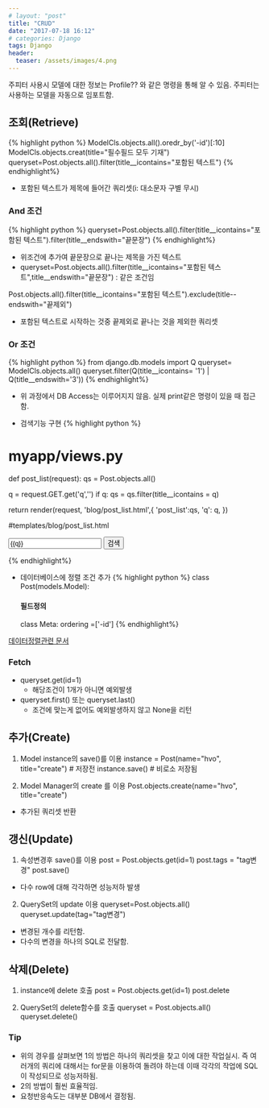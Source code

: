 ```yaml
---
# layout: "post"
title: "CRUD"
date: "2017-07-18 16:12"
# categories: Django
tags: Django
header:
  teaser: /assets/images/4.png
---
```


주피터 사용시 모델에 대한 정보는 Profile?? 와 같은 명령을 통해 알 수 있음.
주피터는 사용하는 모델을 자동으로 임포트함.
## 조회(Retrieve)
{% highlight python %}
ModelCls.objects.all().oredr_by('-id')[:10]
ModelCls.objects.creat(title="필수필드 모두 기재")
queryset=Post.objects.all().filter(title__icontains="포함된 텍스트")
{% endhighlight%}

- 포함된 텍스트가 제목에 들어간 쿼리셋(i: 대소문자 구별 무시)

### And 조건
{% highlight python %}
queryset=Post.objects.all().filter(title__icontains="포함된 텍스트").filter(title__endswith="끝문장")
{% endhighlight%}
- 위조건에 추가여 끝문장으로 끝나는 제목을 가진 텍스트
- queryset=Post.objects.all().filter(title__icontains="포함된 텍스트",title__endswith="끝문장") : 같은 조건임

Post.objects.all().filter(title__icontains="포함된 텍스트").exclude(title--endswith="끝제외")
- 포함된 텍스트로 시작하는 것중 끝제외로 끝나는 것을 제외한 쿼리셋

### Or 조건
{% highlight python %}
from django.db.models import Q
queryset= ModelCls.objects.all()
queryset.filter(Q(title__icontains= '1') | Q(title__endswith='3'))
{% endhighlight%}
- 위 과정에서 DB Access는 이루어지지 않음. 실제 print같은 명령이 있을 때 접근함.

- 검색기능 구현
{% highlight python %}
# myapp/views.py
def post_list(request):
  qs = Post.objects.all()

  q = request.GET.get('q','')
  if q:
    qs = qs.filter(title__icontains = q)

  return render(request, 'blog/post_list.html',{
    'post_list':qs,
    'q': q,
    })

  #templates/blog/post_list.html
  <form action="" methon="get">
    <input type='text' name="q"  value="{{q}}"/>
    <input type="submit" value="검색"/>
  </form>

{% endhighlight%}

- 데이터베이스에 정렬 조건 추가
{% highlight python %}
class Post(models.Model):
  #### 필드정의
  class Meta:
    ordering =['-id']
    {% endhighlight%}

[데이터정렬관련 문서](https://docs.djangoproject.com/en/1.11/ref/models/conditional-expressions/)

### Fetch
- queryset.get(id=1)
  - 해당조건이 1개가 아니면 예외발생
- queryset.first() 또는 queryset.last()
  - 조건에 맞는게 없어도 예외발생하지 않고 None을 리턴

## 추가(Create)

1. Model instance의 save()를 이용
instance = Post(name="hvo", title="create") # 저장전
instance.save() # 비로소 저장됨

2. Model Manager의 create 를 이용
Post.objects.create(name="hvo", title="create")
  - 추가된 쿼리셋 반환

## 갱신(Update)

1. 속성변경후 save()를 이용
post = Post.objects.get(id=1)
post.tags = "tag변경"
post.save()
  - 다수 row에 대해 각각하면 성능저하 발생

2. QuerySet의 update 이용
queryset=Post.objects.all()
queryset.update(tag="tag변경")
  - 변경된 개수를 리턴함.
  - 다수의 변경을 하나의 SQL로 전달함.

## 삭제(Delete)
1. instance에 delete 호출
post = Post.objects.get(id=1)
post.delete

2. QuerySet의 delete함수를 호출
queryset = Post.objects.all()
queryset.delete()

### Tip
- 위의 경우를 살펴보면 1의 방법은 하나의 쿼리셋을 찾고 이에 대한 작업실시. 즉 여러개의 쿼리에 대해서는 for문을 이용하여 돌려야 하는데 이때 각각의 작업에 SQL이 작성되므로 성능저하됨.
- 2의 방법이 훨씬 효율적임.
- 요청반응속도는 대부분 DB에서 결정됨.
